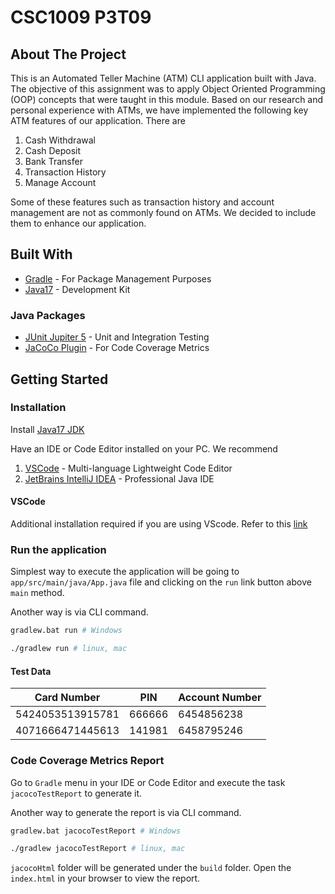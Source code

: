 # CSC1009 P3T09

## About The Project

This is an Automated Teller Machine (ATM) CLI application built with Java. The objective of this assignment was to apply Object Oriented Programming (OOP) concepts that were taught in this module. Based on our research and personal experience with ATMs, we have implemented the following key ATM features of our application. There are

1. Cash Withdrawal
2. Cash Deposit
3. Bank Transfer
4. Transaction History
5. Manage Account

Some of these features such as transaction history and account management are not as commonly found on ATMs. We decided to include them to enhance our application.

## Built With

- [Gradle](https://gradle.org/) - For Package Management Purposes
- [Java17](https://adoptium.net/) - Development Kit

### Java Packages

- [JUnit Jupiter 5](https://junit.org/junit5/) - Unit and Integration Testing
- [JaCoCo Plugin](https://docs.gradle.org/current/userguide/jacoco_plugin.html) - For Code Coverage Metrics

## Getting Started

### Installation

Install [Java17 JDK](https://adoptium.net/)

Have an IDE or Code Editor installed on your PC. We recommend

1. [VSCode](https://code.visualstudio.com/) - Multi-language Lightweight Code Editor
2. [JetBrains IntelliJ IDEA](https://www.jetbrains.com/idea/) - Professional Java IDE

#### VSCode

Additional installation required if you are using VScode. Refer to this [link](https://code.visualstudio.com/docs/languages/java)

### Run the application

Simplest way to execute the application will be going to `app/src/main/java/App.java` file and clicking on the `run` link button above `main` method.

Another way is via CLI command.

```bash
gradlew.bat run # Windows

./gradlew run # linux, mac
```

#### Test Data

| Card Number      | PIN    | Account Number |
|------------------|--------|----------------|
| 5424053513915781 | 666666 | 6454856238     |
| 4071666471445613 | 141981 | 6458795246     |

### Code Coverage Metrics Report

Go to `Gradle` menu in your IDE or Code Editor and execute the task `jacocoTestReport` to generate it.

Another way to generate the report is via CLI command.

```bash
gradlew.bat jacocoTestReport # Windows

./gradlew jacocoTestReport # linux, mac
```

`jacocoHtml` folder will be generated under the `build` folder. Open the `index.html` in your browser to view the report.
